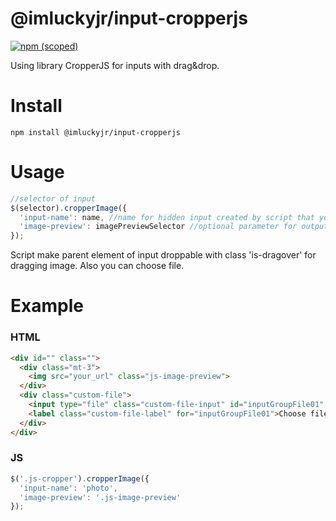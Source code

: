 # @imluckyjr/input-cropperjs


[![npm (scoped)](https://img.shields.io/npm/v/@imluckyjr/input-cropperjs.svg)](https://github.com/ImLuckyJr/input-cropperjs)

Using library CropperJS for inputs with drag&drop.

# Install
```npm
npm install @imluckyjr/input-cropperjs
```

# Usage

```js
//selector of input
$(selector).cropperImage({
  'input-name': name, //name for hidden input created by script that you could upload image(s) to server
  'image-preview': imagePreviewSelector //optional parameter for output cropped image
});
```

Script make parent element of input droppable with class 'is-dragover' for dragging image. Also you can choose file.

# Example

### HTML
```HTML
<div id="" class="">
  <div class="mt-3">
    <img src="your_url" class="js-image-preview">
  </div>
  <div class="custom-file">
    <input type="file" class="custom-file-input" id="inputGroupFile01" aria-describedby="inputGroupFileAddon01">
    <label class="custom-file-label" for="inputGroupFile01">Choose file</label>
  </div>
</div>
```

### JS
```js
$('.js-cropper').cropperImage({
  'input-name': 'photo',
  'image-preview': '.js-image-preview'
});
```

